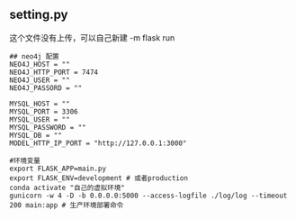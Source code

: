 

## setting.py 
这个文件没有上传，可以自己新建
-m flask run
```shell script
## neo4j 配置
NEO4J_HOST = ""
NEO4J_HTTP_PORT = 7474
NEO4J_USER = ""
NEO4J_PASSORD = ""

MYSQL_HOST = ""
MYSQL_PORT = 3306
MYSQL_USER = ""
MYSQL_PASSWORD = ""
MYSQL_DB = ""
MODEL_HTTP_IP_PORT = "http://127.0.0.1:3000"
```
```shell script
#环境变量
export FLASK_APP=main.py
export FLASK_ENV=development # 或者production
conda activate "自己的虚拟环境"
gunicorn -w 4 -D -b 0.0.0.0:5000 --access-logfile ./log/log --timeout 200 main:app # 生产环境部署命令
```